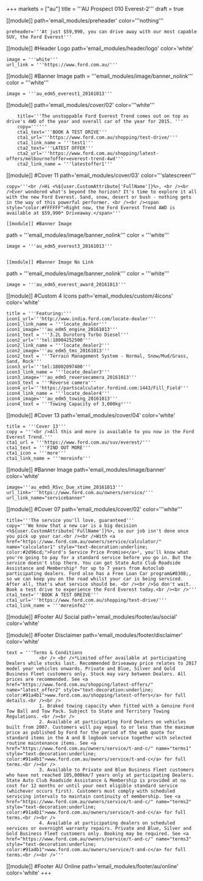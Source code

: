 +++
markets = ["au"]
title = '''AU Prospect 010 Everest-2'''
draft = true

[[module]]
path='email_modules/preheader'
color='''nothing'''

	preheader='''At just $59,990, you can drive away with our most capable SUV, the Ford Everest'''

[[module]] #Header Logo
path='email_modules/header/logo'
color='white'

	image = '''white'''
	url_link = '''https://www.ford.com.au/'''

[[module]] #Banner Image
path = '''email_modules/image/banner_nolink'''
color = '''white'''

	image = '''au_edm5_everest1_20161013'''

[[module]]
path='email_modules/cover/02'
color='''white'''

		title='''The unstoppable Ford Everest Trend comes out on top as drive's 4WD of the year and overall car of the year for 2015. '''
		copy=''''''
		cta1_text='''BOOK A TEST DRIVE'''
		cta1_url='''https://www.ford.com.au/shopping/test-drive/'''
		cta1_link_name = '''test1'''
		cta2_text='''LATEST OFFER'''
		cta2_url='''https://www.ford.com.au/shopping/latest-offers/melbourne?offer=everest-trend-4wd'''
		cta2_link_name = '''latestoffer1'''

[[module]] #Cover 11
path='email_modules/cover/03'
color='''slatescreen'''
	
	copy='''<br />Hi <%${user.CustomAttribute['FullName']}%>, <br /><br />Ever wondered what's beyond the horizon? It's time to explore it all with the new Ford Everest. Sand, snow, desert or bush - nothing gets in the way of this powerful performer. <br /><br /><span style="color:#FFFFFF">Right now, the Ford Everest Trend AWD is available at $59,990* Driveaway.</span>'''

	[[module]] #Banner Image
path = '''email_modules/image/banner_nolink'''
color = '''white'''

	image = '''au_edm5_everest3_20161013'''
	
	
	[[module]] #Banner Image No Link
path = '''email_modules/image/banner_nolink'''
color = '''white'''

	image = '''au_edm5_everest_award_20161013'''
	

[[module]] #Custom 4 Icons
path='email_modules/custom/4icons'
color='white'

	title = '''Featuring:'''
	icon1_url='''http://www.india.ford.com/locate-dealer'''
	icon1_link_name = '''locate_dealer'''
	icon1_image='''au_edm5_engine_20161013'''
	icon1_text = '''3.2L Durotorq Turbo Diesel'''
	icon2_url='''tel:18004252500'''
	icon2_link_name = '''locate_dealer2'''
	icon2_image='''au_edm5_tms_20161013'''
	icon2_text = '''Terrain Management System - Normal, Snow/Mud/Grass, Sand, Rock'''
	icon3_url='''tel:18002097400'''
	icon3_link_name = '''locate_dealer3'''
	icon3_image='''au_edm5_reversecamera_20161013'''
	icon3_text = '''Reverse camera'''
	icon4_url='''https://partscalculator.fordind.com:1443/Fill_Field'''
	icon4_link_name = '''locate_dealer4'''
	icon4_image='''au_edm5_towing_20161013'''
	icon4_text = '''Towing Capacity of 3,000kg¹'''
	
[[module]] #Cover 13
path='email_modules/cover/04'
color='white'

	title = '''Cover 13'''
	copy = '''<br />All this and more is available to you now in the Ford Everest Trend.'''
	cta1_url = '''https://www.ford.com.au/suv/everest/'''
	cta1_text = '''FIND OUT MORE'''
	cta1_icon = '''more'''
	cta1_link_name = '''moreinfo'''

[[module]] #Banner Image
path='email_modules/image/banner'
color='white'

	image='''au_edm5_RSvc_Due_xtime_20161013'''
	url_link='''https://www.ford.com.au/owners/service/'''
	url_link_name="servicebanner"

[[module]] #Cover 07
path='email_modules/cover/02'
color='''white'''

	title='''The service you'll love, guaranteed'''
	copy='''We know that a new car is a big decision <%${user.CustomAttribute['FullName']}%>, so our job isn't done once you pick up your car.<br /><br />With <a href="https://www.ford.com.au/owners/service/calculator/" name="calculator1" style="text-decoration:underline; color:#2d96cd;">Ford's Service Price Promise</a>², you'll know what you're going to pay for a standard service before you go in. But the service doesn't stop there. You can get State Auto Club Roadside Assistance and Membership³ for up to 7 years from Autoclub participating dealers. Ford also has a Free Loan Car program&#8308;, so we can keep you on the road whilst your car is being serviced. After all, that's what service should be. <br /><br />So don't wait. Book a test drive to experience the Ford Everest today.<br /><br />'''
	cta1_text='''BOOK A TEST DREIVE'''
	cta1_url='''https://www.ford.com.au/shopping/test-drive/'''
	cta1_link_name = '''moreinfo2'''

[[module]] #Footer AU Social
path='email_modules/footer/au/social'
color='white'

[[module]] #Footer Disclaimer
path='email_modules/footer/disclaimer'
color='white'

	text = '''Terms & Conditions	
				<br /> <br />*Limited offer available at participating Dealers while stocks last. Recommended Driveaway price relates to 2017 model year vehicles onwards. Private and Blue, Silver and Gold Business Fleet customers only. Stock may vary between Dealers. All prices are recommended. See <a href="https://www.ford.com.au/shopping/latest-offers/" name="latest_offer2" style="text-decoration:underline; color:#91a4b1">www.ford.com.au/shopping/latest-offers</a> for full details.<br /><br />
				1. Braked towing capacity when fitted with a Genuine Ford Tow Ball and Tow Pack. Subject to State and Territory Towing Regulations. <br /><br />
				2. Available at participating Ford Dealers on vehicles built from 2007. Customers will pay equal to or less than the maximum price as published by Ford for the period of the web quote for standard items in the A and B logbook service together with selected routine maintenance items. See <a href="https://www.ford.com.au/owners/service/t-and-c/" name="terms1" style="text-decoration:underline; color:#91a4b1">www.ford.com.au/owners/service/t-and-c</a> for full terms.<br /><br />
				3. Available to Private and Blue Business Fleet customers who have not reached 105,000km/7 years only at participating Dealers. State Auto Club Roadside Assistance & Membership is provided at no cost for 12 months or until your next eligible standard service (whichever occurs first). Customers must comply with scheduled servicing intervals to maintain continuity of membership. See <a href="https://www.ford.com.au/owners/service/t-and-c/" name="terms2" style="text-decoration:underline; color:#91a4b1">www.ford.com.au/owners/service/t-and-c</a> for full terms.<br /><br />
				4. Available at participating dealers on scheduled services or overnight warranty repairs. Private and Blue, Silver and Gold Business Fleet customers only. Booking may be required. See <a href="https://www.ford.com.au/owners/service/t-and-c/" name="terms3" style="text-decoration:underline; color:#91a4b1">www.ford.com.au/owners/service/t-and-c</a> for full terms.<br /><br />'''
[[module]] #Footer AU Online
path='email_modules/footer/au/online'
color='white'
+++